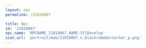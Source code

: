 ```yaml
---
layout: npc
permalink: /21010067

title: Npc
id: '21010067'
npc_name: 'NPCNAME_21010067_NAME:[F]Develop'
icon_url: 'portrait/mob/21010067_n_blackrobeberserker_p.png'
---
```

